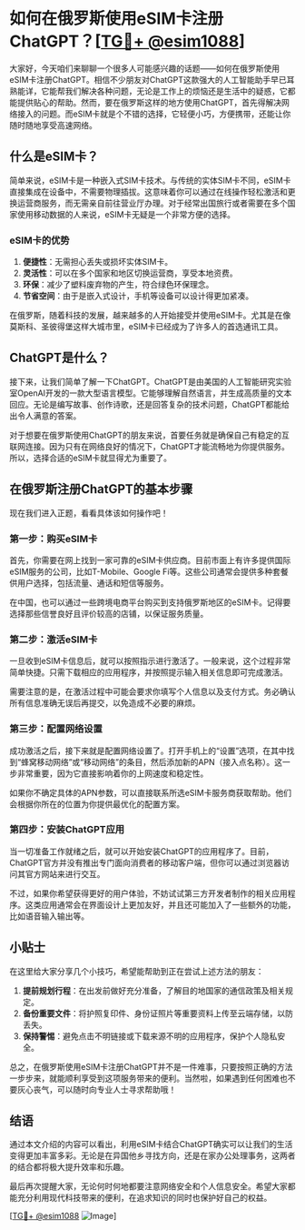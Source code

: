 # 如何在俄罗斯使用eSIM卡注册ChatGPT？[[TG💪+ @esim1088](https://t.me/s/esim1088)]

大家好，今天咱们来聊聊一个很多人可能感兴趣的话题——如何在俄罗斯使用eSIM卡注册ChatGPT。相信不少朋友对ChatGPT这款强大的人工智能助手早已耳熟能详，它能帮我们解决各种问题，无论是工作上的烦恼还是生活中的疑惑，它都能提供贴心的帮助。然而，要在俄罗斯这样的地方使用ChatGPT，首先得解决网络接入的问题。而eSIM卡就是个不错的选择，它轻便小巧，方便携带，还能让你随时随地享受高速网络。

## 什么是eSIM卡？

简单来说，eSIM卡是一种嵌入式SIM卡技术。与传统的实体SIM卡不同，eSIM卡直接集成在设备中，不需要物理插拔。这意味着你可以通过在线操作轻松激活和更换运营商服务，而无需亲自前往营业厅办理。对于经常出国旅行或者需要在多个国家使用移动数据的人来说，eSIM卡无疑是一个非常方便的选择。

### eSIM卡的优势

1. **便捷性**：无需担心丢失或损坏实体SIM卡。
2. **灵活性**：可以在多个国家和地区切换运营商，享受本地资费。
3. **环保**：减少了塑料废弃物的产生，符合绿色环保理念。
4. **节省空间**：由于是嵌入式设计，手机等设备可以设计得更加紧凑。

在俄罗斯，随着科技的发展，越来越多的人开始接受并使用eSIM卡。尤其是在像莫斯科、圣彼得堡这样大城市里，eSIM卡已经成为了许多人的首选通讯工具。

## ChatGPT是什么？

接下来，让我们简单了解一下ChatGPT。ChatGPT是由美国的人工智能研究实验室OpenAI开发的一款大型语言模型。它能够理解自然语言，并生成高质量的文本回应。无论是编写故事、创作诗歌，还是回答复杂的技术问题，ChatGPT都能给出令人满意的答案。

对于想要在俄罗斯使用ChatGPT的朋友来说，首要任务就是确保自己有稳定的互联网连接。因为只有在网络良好的情况下，ChatGPT才能流畅地为你提供服务。所以，选择合适的eSIM卡就显得尤为重要了。

## 在俄罗斯注册ChatGPT的基本步骤

现在我们进入正题，看看具体该如何操作吧！

### 第一步：购买eSIM卡

首先，你需要在网上找到一家可靠的eSIM卡供应商。目前市面上有许多提供国际eSIM服务的公司，比如T-Mobile、Google Fi等。这些公司通常会提供多种套餐供用户选择，包括流量、通话和短信等服务。

在中国，也可以通过一些跨境电商平台购买到支持俄罗斯地区的eSIM卡。记得要选择那些信誉良好且评价较高的店铺，以保证服务质量。

### 第二步：激活eSIM卡

一旦收到eSIM卡信息后，就可以按照指示进行激活了。一般来说，这个过程非常简单快捷。只需下载相应的应用程序，并按照提示输入相关信息即可完成激活。

需要注意的是，在激活过程中可能会要求你填写个人信息以及支付方式。务必确认所有信息准确无误后再提交，以免造成不必要的麻烦。

### 第三步：配置网络设置

成功激活之后，接下来就是配置网络设置了。打开手机上的“设置”选项，在其中找到“蜂窝移动网络”或“移动网络”的条目，然后添加新的APN（接入点名称）。这一步非常重要，因为它直接影响着你的上网速度和稳定性。

如果你不确定具体的APN参数，可以直接联系所选eSIM卡服务商获取帮助。他们会根据你所在的位置为你提供最优化的配置方案。

### 第四步：安装ChatGPT应用

当一切准备工作就绪之后，就可以开始安装ChatGPT的应用程序了。目前，ChatGPT官方并没有推出专门面向消费者的移动客户端，但你可以通过浏览器访问其官方网站来进行交互。

不过，如果你希望获得更好的用户体验，不妨试试第三方开发者制作的相关应用程序。这类应用通常会在界面设计上更加友好，并且还可能加入了一些额外的功能，比如语音输入输出等。

## 小贴士

在这里给大家分享几个小技巧，希望能帮助到正在尝试上述方法的朋友：

1. **提前规划行程**：在出发前做好充分准备，了解目的地国家的通信政策及相关规定。
2. **备份重要文件**：将护照复印件、身份证照片等重要资料上传至云端存储，以防丢失。
3. **保持警惕**：避免点击不明链接或下载来源不明的应用程序，保护个人隐私安全。

总之，在俄罗斯使用eSIM卡注册ChatGPT并不是一件难事，只要按照正确的方法一步步来，就能顺利享受到这项服务带来的便利。当然啦，如果遇到任何困难也不要灰心丧气，可以随时向专业人士寻求帮助哦！

## 结语

通过本文介绍的内容可以看出，利用eSIM卡结合ChatGPT确实可以让我们的生活变得更加丰富多彩。无论是在异国他乡寻找方向，还是在家办公处理事务，这两者的结合都将极大提升效率和乐趣。

最后再次提醒大家，无论何时何地都要注意网络安全和个人信息安全。希望大家都能充分利用现代科技带来的便利，在追求知识的同时也保护好自己的权益。

[[TG💪+ @esim1088](https://t.me/s/esim1088) ![Image](https://i.postimg.cc/4NQfJmqS/Snipaste-2025-05-13-00-14-12.png)]